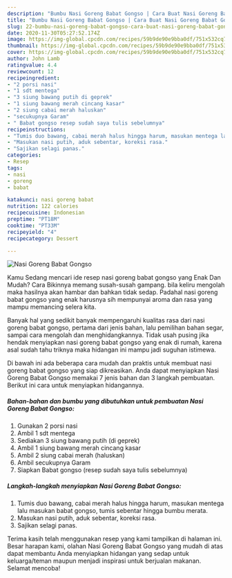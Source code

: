 ```yaml
---
description: "Bumbu Nasi Goreng Babat Gongso | Cara Buat Nasi Goreng Babat Gongso Yang Mudah Dan Praktis"
title: "Bumbu Nasi Goreng Babat Gongso | Cara Buat Nasi Goreng Babat Gongso Yang Mudah Dan Praktis"
slug: 22-bumbu-nasi-goreng-babat-gongso-cara-buat-nasi-goreng-babat-gongso-yang-mudah-dan-praktis
date: 2020-11-30T05:27:52.174Z
image: https://img-global.cpcdn.com/recipes/59b9de90e9bba0df/751x532cq70/nasi-goreng-babat-gongso-foto-resep-utama.jpg
thumbnail: https://img-global.cpcdn.com/recipes/59b9de90e9bba0df/751x532cq70/nasi-goreng-babat-gongso-foto-resep-utama.jpg
cover: https://img-global.cpcdn.com/recipes/59b9de90e9bba0df/751x532cq70/nasi-goreng-babat-gongso-foto-resep-utama.jpg
author: John Lamb
ratingvalue: 4.4
reviewcount: 12
recipeingredient:
- "2 porsi nasi"
- "1 sdt mentega"
- "3 siung bawang putih di geprek"
- "1 siung bawang merah cincang kasar"
- "2 siung cabai merah haluskan"
- "secukupnya Garam"
- " Babat gongso resep sudah saya tulis sebelumnya"
recipeinstructions:
- "Tumis duo bawang, cabai merah halus hingga harum, masukan mentega lalu masukan babat gongso, tumis sebentar hingga bumbu merata."
- "Masukan nasi putih, aduk sebentar, koreksi rasa."
- "Sajikan selagi panas."
categories:
- Resep
tags:
- nasi
- goreng
- babat

katakunci: nasi goreng babat 
nutrition: 122 calories
recipecuisine: Indonesian
preptime: "PT18M"
cooktime: "PT33M"
recipeyield: "4"
recipecategory: Dessert

---
```



![Nasi Goreng Babat Gongso](https://img-global.cpcdn.com/recipes/59b9de90e9bba0df/751x532cq70/nasi-goreng-babat-gongso-foto-resep-utama.jpg)

Kamu Sedang mencari ide resep nasi goreng babat gongso yang Enak Dan Mudah? Cara Bikinnya memang susah-susah gampang. bila keliru mengolah maka hasilnya akan hambar dan bahkan tidak sedap. Padahal nasi goreng babat gongso yang enak harusnya sih mempunyai aroma dan rasa yang mampu memancing selera kita.

Banyak hal yang sedikit banyak mempengaruhi kualitas rasa dari nasi goreng babat gongso, pertama dari jenis bahan, lalu pemilihan bahan segar, sampai cara mengolah dan menghidangkannya. Tidak usah pusing jika hendak menyiapkan nasi goreng babat gongso yang enak di rumah, karena asal sudah tahu triknya maka hidangan ini mampu jadi suguhan istimewa.




Di bawah ini ada beberapa cara mudah dan praktis untuk membuat nasi goreng babat gongso yang siap dikreasikan. Anda dapat menyiapkan Nasi Goreng Babat Gongso memakai 7 jenis bahan dan 3 langkah pembuatan. Berikut ini cara untuk menyiapkan hidangannya.

<!--inarticleads1-->

##### Bahan-bahan dan bumbu yang dibutuhkan untuk pembuatan Nasi Goreng Babat Gongso:

1. Gunakan 2 porsi nasi
1. Ambil 1 sdt mentega
1. Sediakan 3 siung bawang putih (di geprek)
1. Ambil 1 siung bawang merah cincang kasar
1. Ambil 2 siung cabai merah (haluskan)
1. Ambil secukupnya Garam
1. Siapkan  Babat gongso (resep sudah saya tulis sebelumnya)




<!--inarticleads2-->

##### Langkah-langkah menyiapkan Nasi Goreng Babat Gongso:

1. Tumis duo bawang, cabai merah halus hingga harum, masukan mentega lalu masukan babat gongso, tumis sebentar hingga bumbu merata.
1. Masukan nasi putih, aduk sebentar, koreksi rasa.
1. Sajikan selagi panas.




Terima kasih telah menggunakan resep yang kami tampilkan di halaman ini. Besar harapan kami, olahan Nasi Goreng Babat Gongso yang mudah di atas dapat membantu Anda menyiapkan hidangan yang sedap untuk keluarga/teman maupun menjadi inspirasi untuk berjualan makanan. Selamat mencoba!
